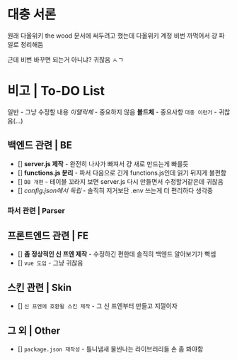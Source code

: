 # 대충 서론
원래 다올위키 the wood 문서에 써두려고 했는데 다올위키 계정 비번 까먹어서 걍 파일로 정리해둠

근데 비번 바꾸면 되는거 아니냐? 귀찮음 ㅅㄱ
# 비고 | To-DO List
 일반 - 그냥 수정할 내용
 *이탤릭체* - 중요하지 않음
 **볼드체** - 중요사항
 ``대충 이런거`` - 귀찮음(...)
## 백엔드 관련 | BE
 - [] **server.js 제작** - 완전히 나사가 빠져서 걍 새로 만드는게 빠를듯
 - [] **functions.js 분리** - 파서 다음으로 긴게 functions.js인데 읽기 뒤지게 불편함
 - [] ``DB 개편`` - 테이블 꼬라지 보면 server.js 다시 만들면서 수정할거같은데 귀찮음
 - [] *config.json에서 독립* - 솔직히 저거보단 .env 쓰는게 더 편리하다 생각중
### 파서 관련 | Parser
## 프론트엔드 관련 | FE
 - [] **좀 정상적인 신 프엔 제작** - 수정하긴 편한데 솔직히 백엔드 알아보기가 빡셈
 - [] ``vue 도입`` - 그냥 귀찮음
## 스킨 관련 | Skin
 - [] ``신 프엔에 호환될 스킨 제작`` - 그 신 프엔부터 만들고 지껄이자
## 그 외 | Other
 - [] ``package.json 재작성`` - 틀니냄새 물씬나는 라이브러리들 손 좀 봐야함